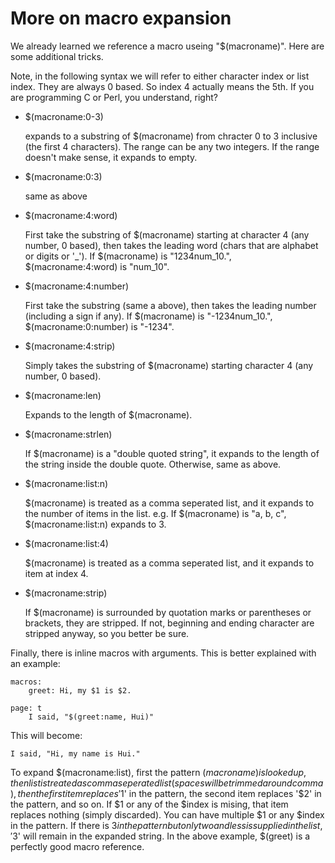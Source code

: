 # More on macro expansion

We already learned we reference a macro useing "$(macroname)". Here are some additional tricks.

Note, in the following syntax we will refer to either character index or list index. They are always 0 based. So index 4 actually means the 5th. If you are programming C or Perl, you understand, right?

* $(macroname:0-3)
  
  expands to a substring of $(macroname) from chracter 0 to 3 inclusive (the first 4 characters). The range can be any two integers. If the range doesn't make sense, it expands to empty.

* $(macroname:0:3)
  
  same as above

* $(macroname:4:word)
  
  First take the substring of $(macroname) starting at character 4 (any number, 0 based), then takes the leading word (chars that are alphabet or digits or '_'). If $(macroname) is "1234num_10.", $(macroname:4:word) is "num_10".

* $(macroname:4:number)
  
  First take the substring (same a above), then takes the leading number (including a sign if any). If $(macroname) is "-1234num_10.", $(macroname:0:number) is "-1234".

* $(macroname:4:strip)
  
  Simply takes the substring of $(macroname) starting character 4 (any number, 0 based).

* $(macroname:len)
  
  Expands to the length of $(macroname).

* $(macroname:strlen)
  
  If $(macroname) is a "double quoted string", it expands to the length of the string inside the double quote. Otherwise, same as above.

* $(macroname:list:n)
  
  $(macroname) is treated as a comma seperated list, and it expands to the number of items in the list. e.g. If $(macroname) is "a, b, c", $(macroname:list:n) expands to 3.

* $(macroname:list:4)
  
  $(macroname) is treated as a comma seperated list, and it expands to item at index 4. 
* $(macroname:strip)
  
  If $(macroname) is surrounded by quotation marks or parentheses or brackets, they are stripped. If not, beginning and ending character are stripped anyway, so you better be sure.

Finally, there is inline macros with arguments. This is better explained with an example:

```
macros:
    greet: Hi, my $1 is $2.

page: t
    I said, "$(greet:name, Hui)"
```
This will become:
```
I said, "Hi, my name is Hui."
```

To expand $(macroname:list), first the pattern $(macroname) is looked up, then list is treated as comma seperated list (spaces will be trimmed around comma), then the first item replaces '$1' in the pattern, the second item replaces '$2' in the pattern, and so on. If $1 or any of the $index is mising, that item replaces nothing (simply discarded). You can have multiple $1 or any $index in the pattern. If there is $3 in the pattern but only two and less is supplied in the list, '$3' will remain in the expanded string. In the above example, $(greet) is a perfectly good macro reference.
